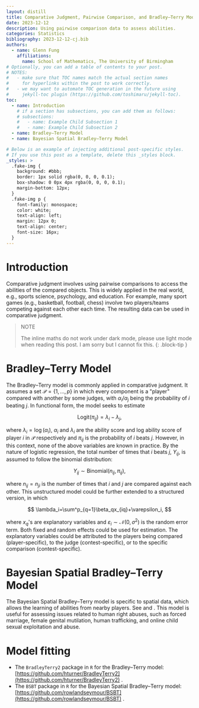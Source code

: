 ```yaml
---
layout: distill
title: Comparative Judgment, Pairwise Comparison, and Bradley–Terry Model
date: 2023-12-12 
description: Using pairwise comparison data to assess abilities. 
categories: Statistics
bibliography: 2023-12-12-cj.bib
authors:
  - name: Glenn Fung
    affiliations:
      name: School of Mathematics, The University of Birmingham
# Optionally, you can add a table of contents to your post.
# NOTES:
#   - make sure that TOC names match the actual section names
#     for hyperlinks within the post to work correctly.
#   - we may want to automate TOC generation in the future using
#     jekyll-toc plugin (https://github.com/toshimaru/jekyll-toc).
toc:
  - name: Introduction
    # if a section has subsections, you can add them as follows:
    # subsections:
    #   - name: Example Child Subsection 1
    #   - name: Example Child Subsection 2
  - name: Bradley–Terry Model
  - name: Bayesian Spatial Bradley–Terry Model

# Below is an example of injecting additional post-specific styles.
# If you use this post as a template, delete this _styles block.
_styles: >
  .fake-img {
    background: #bbb;
    border: 1px solid rgba(0, 0, 0, 0.1);
    box-shadow: 0 0px 4px rgba(0, 0, 0, 0.1);
    margin-bottom: 12px;
  }
  .fake-img p {
    font-family: monospace;
    color: white;
    text-align: left;
    margin: 12px 0;
    text-align: center;
    font-size: 16px;
  }
---
```


# Introduction

Comparative judgment involves using pairwise comparisons to access the abilities of the compared objects. This is widely applied in the real world, e.g., sports science, psychology, and education. For example, many sport games (e.g., basketball, football, chess) involve two players/teams competing against each other each time. The resulting data can be used in comparative judgment. 

> NOTE
> 
> The inline maths do not work under dark mode, please use light mode when reading this post. I am sorry but I cannot fix this.
{: .block-tip }

# Bradley–Terry Model

The Bradley–Terry model <d-cite key="btorigin"></d-cite> is commonly applied in comparative judgment. It assumes a set $\mathcal{P}=\left\{1,\dots,p\right\}$ in which every component is a "player" compared with another by some judges, with $\alpha_i/\alpha_j$ being the probability of $i$ beating $j$. In functional form, the model seeks to estimate 

$$
\text{Logit}(\pi_{ij}) = \lambda_i-\lambda_j,
$$

where $\lambda_i=\log\left(\alpha_i\right)$, $\alpha_i$ and $\lambda_i$ are the ability score and log ability score of player $i$ in $\mathcal{P}$ respectively and $\pi_{ij}$ is the probability of $i$ beats $j$. However, in this context, none of the above variables are known in practice. By the nature of logistic regression, the total number of times that $i$ beats $j$, $Y_{ij}$, is assumed to follow the binomial distribution: 

$$
Y_{ij}\sim\text{Binomial}\left(n_{ij},\pi_{ij}\right), 
$$

where $n_{ij}=n_{ji}$ is the number of times that $i$ and $j$ are compared against each other. This unstructured model could be further extended to a structured version, in which 

$$
\lambda_i=\sum^p_{q=1}\beta_qx_{iq}+\varepsilon_i,
$$

where $x_q$'s are explanatory variables and $\varepsilon_i\sim\mathcal{N}\left(0,\sigma^2\right)$ is the random error term. Both fixed and random effects could be used for estimation. The explanatory variables could be attributed to the players being compared (player-specific), to the judge (contest-specific), or to the specific comparison (contest-specific). 

# Bayesian Spatial Bradley–Terry Model

The Bayesian Spatial Bradley–Terry model is specific to spatial data, which allows the learning of abilities from nearby players. See <d-cite key="rowland2022"></d-cite> and <d-cite key="rowlandt"></d-cite>. This model is useful for assessing issues related to human right abuses, such as forced marriage, female genital mutilation, human trafficking, and online child sexual exploitation and abuse. 

# Model fitting

* The `BradleyTerry2` package in `R` for the Bradley–Terry model: [https://github.com/hturner/BradleyTerry2](https://github.com/hturner/BradleyTerry2) <d-cite key="firth2012"></d-cite>.
* The `BSBT` package in `R` for the Bayesian Spatial Bradley–Terry model: [https://github.com/rowlandseymour/BSBT](https://github.com/rowlandseymour/BSBT) <d-cite key="bsbt"></d-cite>.
